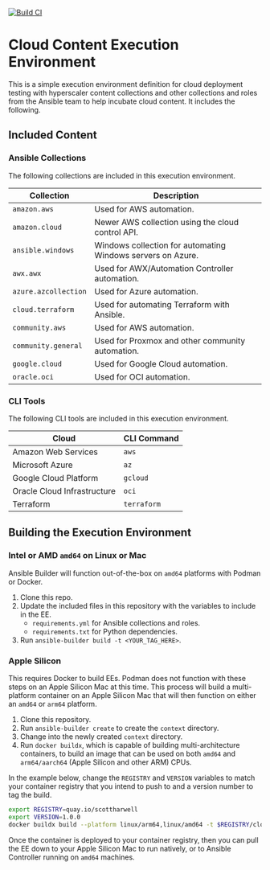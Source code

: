 [![Build CI](https://github.com/scottharwell/cloud-ee/actions/workflows/build.yml/badge.svg?branch=v1.0.0)](https://github.com/scottharwell/cloud-ee/actions/workflows/build.yml)

# Cloud Content Execution Environment

This is a simple execution environment definition for cloud deployment testing with hyperscaler content collections and other collections and roles from the Ansible team to help incubate cloud content.  It includes the following.

## Included Content
### Ansible Collections

The following collections are included in this execution environment.

| Collection           | Description                                                 |
| -------------------- | ----------------------------------------------------------- |
| `amazon.aws`         | Used for AWS automation.                                    |
| `amazon.cloud`       | Newer AWS collection using the cloud control API.           |
| `ansible.windows`    | Windows collection for automating Windows servers on Azure. |
| `awx.awx`            | Used for AWX/Automation Controller automation.              |
| `azure.azcollection` | Used for Azure automation.                                  |
| `cloud.terraform`    | Used for automating Terraform with Ansible.                 |
| `community.aws`      | Used for AWS automation.                                    |
| `community.general`  | Used for Proxmox and other community automation.            |
| `google.cloud`       | Used for Google Cloud automation.                           |
| `oracle.oci`         | Used for OCI automation.                                    |

### CLI Tools

The following CLI tools are included in this execution environment.

| Cloud                       | CLI Command |
| --------------------------- | ----------- |
| Amazon Web Services         | `aws`       |
| Microsoft Azure             | `az`        |
| Google Cloud Platform       | `gcloud`    |
| Oracle Cloud Infrastructure | `oci`       |
| Terraform                   | `terraform` |

## Building the Execution Environment
### Intel or AMD `amd64` on Linux or Mac

Ansible Builder will function out-of-the-box on `amd64` platforms with Podman or Docker.

1. Clone this repo.
2. Update the included files in this repository with the variables to include in the EE.
   * `requirements.yml` for Ansible collections and roles.
   * `requirements.txt` for Python dependencies.
3. Run `ansible-builder build -t <YOUR_TAG_HERE>`.

### Apple Silicon

This requires Docker to build EEs. Podman does not function with these steps on an Apple Silicon Mac at this time.  This process will build a multi-platform container on an Apple Silicon Mac that will then function on either an `amd64` or `arm64` platform.

1. Clone this repository.
2. Run `ansible-builder create` to create the `context` directory.
3. Change into the newly created `context` directory.
4. Run `docker buildx`, which is capable of building multi-architecture containers, to build an image that can be used on both `amd64` and `arm64/aarch64` (Apple Silicon and other ARM) CPUs.

In the example below, change the `REGISTRY` and `VERSION` variables to match your container registry that you intend to push to and a version number to tag the build.

```bash
export REGISTRY=quay.io/scottharwell
export VERSION=1.0.0
docker buildx build --platform linux/arm64,linux/amd64 -t $REGISTRY/cloud-ee:$VERSION -t $REGISTRY/cloud-ee:latest --push .
```

Once the container is deployed to your container registry, then you can pull the EE down to your Apple Silicon Mac to run natively, or to Ansible Controller running on `amd64` machines.